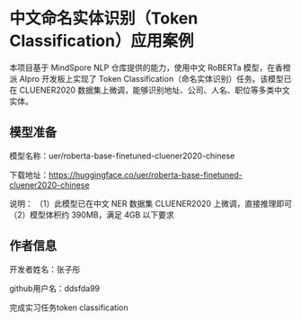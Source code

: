 # 中文命名实体识别（Token Classification）应用案例
本项目基于 MindSpore NLP 仓库提供的能力，使用中文 RoBERTa 模型，在香橙派 AIpro 开发板上实现了 Token Classification（命名实体识别）任务。该模型已在 CLUENER2020 数据集上微调，能够识别地址、公司、人名、职位等多类中文实体。

## 模型准备
模型名称：uer/roberta-base-finetuned-cluener2020-chinese

下载地址：https://huggingface.co/uer/roberta-base-finetuned-cluener2020-chinese

说明：
（1）此模型已在中文 NER 数据集 CLUENER2020 上微调，直接推理即可
（2）模型体积约 390MB，满足 4GB 以下要求  

## 作者信息
开发者姓名：张子彤

github用户名：ddsfda99

完成实习任务token classification
